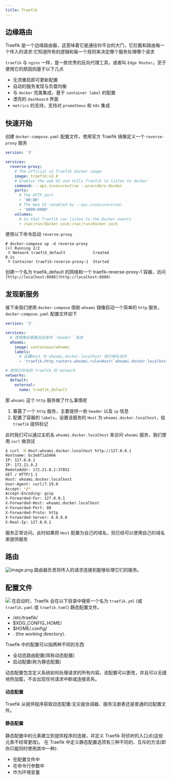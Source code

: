 ```yaml
---
title: Traefik
---
```


## 边缘路由

Traefik 是一个边缘路由器，这意味着它是通往你平台的大门，它拦截和路由每一个传入的请求:它知道所有的逻辑和每一个规则来决定哪个服务处理哪个请求

`traefik` 与 `nginx` 一样，是一款优秀的反向代理工具，或者叫 `Edge Router`。至于使用它的原因则基于以下几点

- 无须重启即可更新配置
- 自动的服务发现与负载均衡
- 与 `docker` 完美集成，基于 `container label` 的配置
- 漂亮的 `dashboard` 界面
- `metrics` 的支持，支持对 `prometheus` 和 `k8s` 集成

## 快速开始

创建 `docker-compose.yaml` 配置文件，使用官方 Traefik 镜像定义一个 `reverse-proxy` 服务

```yaml
version: '3'

services:
  reverse-proxy:
    # The official v2 Traefik docker image
    image: traefik:v2.8
    # Enables the web UI and tells Traefik to listen to docker
    command: --api.insecure=true --providers.docker
    ports:
      # The HTTP port
      - '80:80'
      # The Web UI (enabled by --api.insecure=true)
      - '8080:8080'
    volumes:
      # So that Traefik can listen to the Docker events
      - /var/run/docker.sock:/var/run/docker.sock
```

使用以下命令启动 `reverse-proxy`

```shell
# docker-compose up -d reverse-proxy
[+] Running 2/2
 ⠿ Network traefik_default            Created                                                                                                      0.1s
 ⠿ Container traefik-reverse-proxy-1  Started
```

创建一个名为 traefik_default 的网络和一个 traefik-reverse-proxy-1 容器，访问 `[http://localhost:8080](http://localhost:8080)`

## 发现新服务

接下来我们使用 `docker-compose` 借助 `whoami` 镜像启动一个简单的 `http` 服务，`docker-compose.yaml` 配置文件如下

```yaml
version: '3'

services:
  # 改镜像会暴露出自身的 `header` 信息
  whoami:
    image: containous/whoami
    labels:
      # 设置Host 为 whoami.docker.localhost 进行域名访问
      - 'traefik.http.routers.whoami.rule=Host(`whoami.docker.localhost`)'

# 使用已存在的 traefik 的 network
networks:
  default:
    external:
      name: traefik_default
```

那 `whoami` 这个 `http` 服务做了什么事情呢

1. 暴露了一个 `http` 服务，主要提供一些 `header` 以及 `ip` 信息
1. 配置了容器的 `labels`，设置该服务的 `Host` 为 `whoami.docker.localhost`，给 `traefik` 提供标记

此时我们可以通过主机名 `whoami.docker.localhost` 来访问 `whoami` 服务，我们使用 `curl` 做测试

```bash
$ curl -H Host:whoami.docker.localhost http://127.0.0.1
Hostname: bc3e8f1a5066
IP: 127.0.0.1
IP: 172.21.0.2
RemoteAddr: 172.21.0.1:37852
GET / HTTP/1.1
Host: whoami.docker.localhost
User-Agent: curl/7.29.0
Accept: */*
Accept-Encoding: gzip
X-Forwarded-For: 127.0.0.1
X-Forwarded-Host: whoami.docker.localhost
X-Forwarded-Port: 80
X-Forwarded-Proto: http
X-Forwarded-Server: 8.8.8.8
X-Real-Ip: 127.0.0.1
```

服务正常访问。此时如果把 `Host` 配置为自己的域名，则已经可以使用自己的域名来提供服务

## 路由

![image.png](https://cdn.nlark.com/yuque/0/2022/png/226152/1652852511218-45b99ff6-7d3f-469d-9948-6a475a78756f.png#clientId=u31f52041-8d26-4&crop=0&crop=0&crop=1&crop=1&from=paste&height=865&id=ub1aab2e2&name=image.png&originHeight=1730&originWidth=3165&originalType=binary&ratio=1&rotation=0&showTitle=false&size=470415&status=done&style=none&taskId=u54568fc2-f937-4be4-b39d-c17d78813ba&title=&width=1582.5)
路由器负责将传入的请求连接到能够处理它们的服务。

## 配置文件

![](https://docs.traefik.io/assets/img/static-dynamic-configuration.png#crop=0&crop=0&crop=1&crop=1&id=A72gv&originHeight=1728&originWidth=2690&originalType=binary&ratio=1&rotation=0&showTitle=false&status=done&style=none&title=)
在启动时，Traefik 会在以下目录中搜索一个名为 `traefik.yml` (或 `traefik.yaml` 或 `traefik.toml`) 静态配置文件。

- /etc/traefik/
- \$XDG_CONFIG_HOME/
- \$HOME/.config/
- . (the working directory).

Traefik 中的配置可以指两种不同的东西

- 全动态路由配置(简称动态配置)
- 启动配置(称为静态配置)

动态配置包含定义系统如何处理请求的所有内容。该配置可以更改，并且可以无缝地热加载，不会出现任何请求中断或连接丢失。

#### 动态配置

Traefik 从提供程序获取动态配置:无论是协调器、服务注册表还是普通的旧配置文件。

#### 静态配置

静态配置中的元素建立到提供程序的连接，并定义 Traefik 将侦听的入口点(这些元素不经常更改)。
在 Traefik 中定义静态配置选项有三种不同的、互斥的方法(即你只能同时使用其中一种):

- 在配置文件中
- 在命令行参数中
- 作为环境变量
